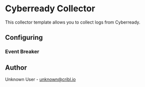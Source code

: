 # Cyberready Collector

This collector template allows you to collect logs from Cyberready.

## Configuring



### Event Breaker



## Author
Unknown User - unknown@cribl.io
